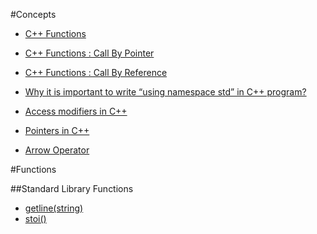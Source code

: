 #Concepts

- [C++ Functions](https://www.tutorialspoint.com/cplusplus/cpp_functions.htm)
- [C++ Functions : Call By Pointer](https://www.tutorialspoint.com/cplusplus/cpp_function_call_by_pointer.htm)
- [C++ Functions : Call By Reference](https://www.tutorialspoint.com/cplusplus/cpp_function_call_by_reference.htm)

- [Why it is important to write “using namespace std” in C++ program?](https://www.geeksforgeeks.org/why-it-is-important-to-write-using-namespace-std-in-cpp-program/)
- [Access modifiers in C++](https://www.geeksforgeeks.org/access-modifiers-in-c/)
- [Pointers in C++](https://www.javatpoint.com/cpp-pointers)
- [Arrow Operator](https://www.geeksforgeeks.org/arrow-operator-in-c-c-with-examples/)


#Functions

##Standard Library Functions

- [getline(string)](https://www.geeksforgeeks.org/getline-string-c/)
- [stoi()](https://www.udacity.com/blog/2021/05/the-cpp-stoi-function-explained.html)
